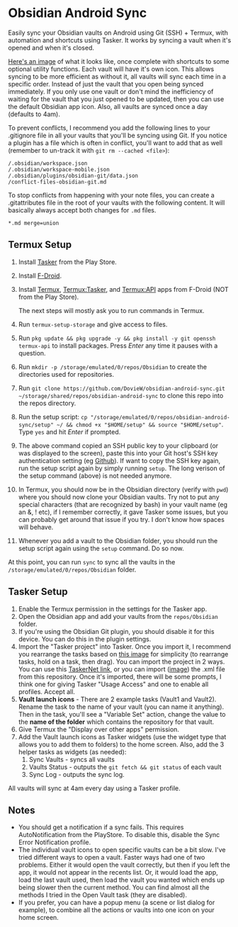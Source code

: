 # Obsidian Android Sync
Easily sync your Obsidian vaults on Android using Git (SSH) + Termux, with automation and shortcuts using Tasker.
It works by syncing a vault when it's opened and when it's closed.

[Here's an image](https://bit.ly/40hLIyt) of what it looks like, once complete with shortcuts to some optional utility functions. Each vault will have it's own icon. This allows syncing to be more efficient as without it, all vaults will sync each time in a specific order. Instead of just the vault that you open being synced immediately. If you only use one vault or don't mind the inefficiency of waiting for the vault that you just opened to be updated, then you can use the default Obsidian app icon. Also, all vaults are synced once a day (defaults to 4am).

To prevent conflicts, I recommend you add the following lines to your .gitignore file in all your vaults that you'll be syncing using Git. If you notice a plugin has a file which is often in conflict, you'll want to add that as well (remember to un-track it with `git rm --cached <file>`):
```gitignore
/.obsidian/workspace.json
/.obsidian/workspace-mobile.json
/.obsidian/plugins/obsidian-git/data.json
/conflict-files-obsidian-git.md
```
To stop conflicts from happening with your note files, you can create a .gitattributes file in the root of your vaults with the following content. It will basically always accept both changes for `.md` files.
```gitattributes
*.md merge=union
```
## Termux Setup
1. Install [Tasker](https://play.google.com/store/apps/details?id=net.dinglisch.android.taskerm&hl=en_US&gl=US) from the Play Store.
2. Install [F-Droid](https://f-droid.org/en/).
3. Install [Termux](https://f-droid.org/en/packages/com.termux/), [Termux:Tasker](https://f-droid.org/en/packages/com.termux.tasker/), and [Termux:API](https://f-droid.org/en/packages/com.termux.api/) apps from F-Droid (NOT from the Play Store).

   The next steps will mostly ask you to run commands in Termux.
5. Run `termux-setup-storage` and give access to files.
6. Run `pkg update && pkg upgrade -y && pkg install -y git openssh termux-api` to install packages. Press *Enter* any time it pauses with a question.
7. Run `mkdir -p /storage/emulated/0/repos/Obsidian` to create the directories used for repositories.
8. Run `git clone https://github.com/DovieW/obsidian-android-sync.git ~/storage/shared/repos/obsidian-android-sync` to clone this repo into the repos directory.
9. Run the setup script: `cp "/storage/emulated/0/repos/obsidian-android-sync/setup" ~/ && chmod +x "$HOME/setup" && source "$HOME/setup"`. Type `yes` and hit *Enter* if prompted.
10. The above command copied an SSH public key to your clipboard (or was displayed to the screen), paste this into your Git host's SSH key authentication setting (eg [Github](https://github.com/settings/keys)). If want to copy the SSH key again, run the setup script again by simply running `setup`. The long verison of the setup command (above) is not needed anymore.
11. In Termux, you should now be in the Obsidian directory (verify with `pwd`) where you should now clone your Obsidian vaults. Try not to put any special characters (that are recognized by bash) in your vault name (eg an &, ! etc), if I remember correctly, it gave Tasker some issues, but you can probably get around that issue if you try. I don't know how spaces will behave.
12. Whenever you add a vault to the Obsidian folder, you should run the setup script again using the `setup` command. Do so now.

At this point, you can run `sync` to sync all the vaults in the `/storage/emulated/0/repos/Obsidian` folder.
## Tasker Setup
1. Enable the Termux permission in the settings for the Tasker app.
2. Open the Obsidian app and add your vaults from the `repos/Obsidian` folder.
3. If you're using the Obsidian Git plugin, you should disable it for this device. You can do this in the plugin settings.
4. Import the "Tasker project" into Tasker. Once you import it, I recommend you rearrange the tasks based on [this image](https://imgur.com/a/6Gj6aRj) for simplicity (to rearrange tasks, hold on a task, then drag). You can import the project in 2 ways. You can use this [TaskerNet link](https://taskernet.com/shares/?user=AS35m8n3cQwLQVpqM%2Fik6LZsANJ%2F8SkOXbatTM3JXxEQY4KYaxES06TbTgTRcO7ziHKZXfzQKT1B&id=Project%3AObsidian+Syncing), or you can import ([image](https://imgur.com/a/Fvyl8HF)) the .xml file from this repository. Once it's imported, there will be some prompts, I think one for giving Tasker "Usage Access" and one to enable all profiles. Accept all.
5. **Vault launch icons** - There are 2 example tasks (Vault1 and Vault2). Rename the task to the name of your vault (you can name it anything). Then in the task, you'll see a "Variable Set" action, change the value to the **name of the folder** which contains the repository for that vault.
6. Give Termux the "Display over other apps" permission.
7. Add the Vault launch icons as Tasker widgets (use the widget type that allows you to add them to folders) to the home screen. Also, add the 3 helper tasks as widgets (as needed): 
   1. Sync Vaults   - syncs all vaults
   2. Vaults Status - outputs the `git fetch && git status` of each vault
   3. Sync Log      - outputs the sync log.

All vaults will sync at 4am every day using a Tasker profile.
## Notes
- You should get a notification if a sync fails. This requires AutoNotification from the PlayStore. To disable this, disable the Sync Error Notification profile.
- The individual vault icons to open specific vaults can be a bit slow. I've tried different ways to open a vault. Faster ways had one of two problems. Either it would open the vault correctly, but then if you left the app, it would not appear in the recents list. Or, it would load the app, load the last vault used, then load the vault you wanted which ends up being slower then the current method. You can find almost all the methods I tried in the Open Vault task (they are disabled).
- If you prefer, you can have a popup menu (a scene or list dialog for example), to combine all the actions or vaults into one icon on your home screen.